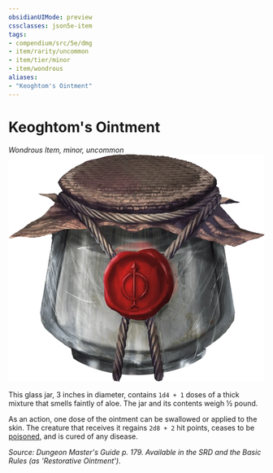 ```yaml
---
obsidianUIMode: preview
cssclasses: json5e-item
tags:
- compendium/src/5e/dmg
- item/rarity/uncommon
- item/tier/minor
- item/wondrous
aliases: 
- "Keoghtom's Ointment"
---
```

# Keoghtom's Ointment
*Wondrous Item, minor, uncommon*  
![](https://raw.githubusercontent.com/5etools-mirror-2/5etools-img/main/items/DMG/Keoghtom%27s%20Ointment.webp#right)  


This glass jar, 3 inches in diameter, contains `1d4 + 1` doses of a thick mixture that smells faintly of aloe. The jar and its contents weigh ½ pound.

As an action, one dose of the ointment can be swallowed or applied to the skin. The creature that receives it regains `2d8 + 2` hit points, ceases to be [poisoned](conditions.md#poisoned), and is cured of any disease.

*Source: Dungeon Master's Guide p. 179. Available in the SRD and the Basic Rules (as 'Restorative Ointment').*